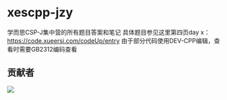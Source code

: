 # xescpp-jzy
学而思CSP-J集中营的所有题目答案和笔记
具体题目参见这里第四页day x：https://code.xueersi.com/codeUp/entry
由于部分代码使用DEV-CPP编辑，查看时需要GB2312编码查看
## 贡献者
<a href="https://github.com/eryajf/learn-github/graphs/contributors">
  <img src="https://contrib.rocks/image?repo=eryajf/learn-github" />
</a>
